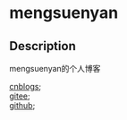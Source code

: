 # mengsuenyan

## Description

mengsuenyan的个人博客

[cnblogs](https://www.cnblogs.com/mengsuenyan/);  
[gitee](https://mengsuenyan.gitee.io/);  
[github](https://mengsuenyan.github.io/);
